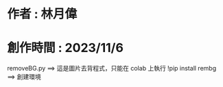 #
# 作者 : 林月偉
# 創作時間 : 2023/11/6

removeBG.py ==> 這是圖片去背程式，只能在 colab 上執行
!pip install rembg ==> 創建環境
